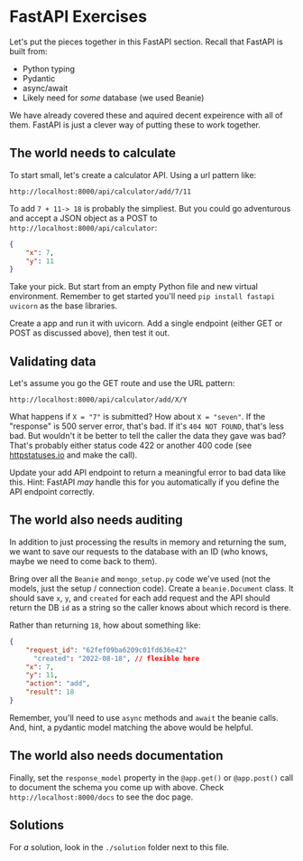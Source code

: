 # FastAPI Exercises

Let's put the pieces together in this FastAPI section. Recall that FastAPI is built from:

* Python typing
* Pydantic
* async/await
* Likely need for *some* database (we used Beanie)

We have already covered these and aquired decent expeirence with all of them. FastAPI is just a clever way of putting these to work together.

## The world needs to calculate

To start small, let's create a calculator API. Using a url pattern like:

```
http://localhost:8000/api/calculator/add/7/11
```

To add `7 + 11-> 18` is probably the simpliest. But you could go adventurous and accept a JSON object as a POST to `http://localhost:8000/api/calculator`:

```json
{
    "x": 7,
    "y": 11
}
```

 Take your pick. But start from an empty Python file and new virtual environment. Remember to get started you'll need `pip install fastapi uvicorn` as the base libraries.

Create a app and run it with uvicorn. Add a single endpoint (either GET or POST as discussed above), then test it out. 

## Validating data

Let's assume you go the GET route and use the URL pattern:

```
http://localhost:8000/api/calculator/add/X/Y
```

What happens if `X = "7"` is submitted? How about `X = "seven"`. If the "response" is 500 server error, that's bad. If it's `404 NOT FOUND`, that's less bad. But wouldn't it be better to tell the caller the data they gave was bad? That's probably either status code 422 or another 400 code (see [httpstatuses.io](https://httpstatuses.io) and make the call).

Update your add API endpoint to return a meaningful error to bad data like this. Hint: FastAPI *may* handle this for you automatically if you define the API endpoint correctly.

## The world also needs auditing

In addition to just processing the results in memory and returning the sum, we want to save our requests to the database with an ID (who knows, maybe we need to come back to them).

Bring over all the `Beanie` and `mongo_setup.py` code we've used (not the models, just the setup / connection code). Create a `beanie.Document` class. It should save `x`, `y`, and `created` for each add request and the API should return the DB `id` as a string so the caller knows about which record is there. 

Rather than returning `18`, how about something like:

```json
{
    "request_id": "62fef09ba6209c01fd636e42"
	  "created": "2022-08-18", // flexible here 
    "x": 7,
    "y": 11,
    "action": "add",
    "result": 18
}
```

Remember, you'll need to use `async` methods and `await` the beanie calls. And, hint, a pydantic model matching the above would be helpful.

## The world also needs documentation

Finally, set the `response_model` property in the `@app.get()` or `@app.post()` call to document the schema you come up with above. Check `http://localhost:8000/docs` to see the doc page.

## Solutions

For *a* solution, look in the `./solution` folder next to this file.

